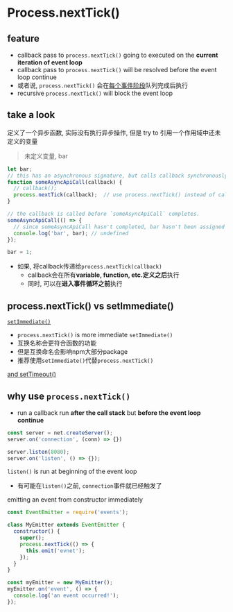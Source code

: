 # Process.nextTick()

## feature

- callback pass to `process.nextTick()` going to executed on the **current iteration of event loop**
- callback pass to `process.nextTick()` will be resolved before the event loop continue
- 或者说, `process.nextTick()` 会在[每个事件阶段](NodeJS_Event.md#phase)队列完成后执行
- recursive `process.nextTick()` will block the event loop

## take a look

定义了一个异步函数, 实际没有执行异步操作, 但是 try to 引用一个作用域中还未定义的变量

> 未定义变量, bar

```js
let bar;
// this has an asynchronous signature, but calls callback synchronously
function someAsyncApiCall(callback) {
  // callback();
  process.nextTick(callback);  // use process.nextTick() instead of callback()
}

// the callback is called before `someAsyncApiCall` completes.
someAsyncApiCall(() => {
  // since someAsyncApiCall hasn't completed, bar hasn't been assigned any value
  console.log('bar', bar); // undefined
});

bar = 1;
```

- 如果, 将callback传递给`process.nextTick(callback)`
  - callback会在所有**variable, function, etc.定义之后**执行
  - 同时, 可以在**进入事件循环之前**执行

## process.nextTick() vs setImmediate()

[`setImmediate()`](NodeJS_Timers.md#setImmediate)

- `process.nextTick()` is more immediate `setImmediate()`
- 互换名称会更符合函数的功能
- 但是互换命名会影响npm大部分package
- 推荐使用`setImmediate()`代替`process.nextTick()`

[and setTimeout()](/sorted/Code-Snippet/javascript/nexttick-setimmediate-settimeout.md)

## why use `process.nextTick()`

- run a callback run **after the call stack** but **before the event loop continue**

```js
const server = net.createServer();
server.on('connection', (conn) => {})

server.listen(8080);
server.on('listen', () => {});
```

`listen()` is run at beginning of the event loop
- 有可能在`listen()`之前, `connection`事件就已经触发了

emitting an event from constructor immediately

```js
const EventEmitter = require('events');

class MyEmitter extends EventEmitter {
  constructor() {
    super();
    process.nextTick(() => {
      this.emit('evnet');
    });
  }
}

const myEmitter = new MyEmitter();
myEmitter.on('event', () => {
  console.log('an event occurred!');
});
```